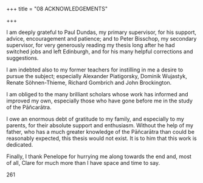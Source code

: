 +++
title = "08 ACKNOWLEDGEMENTS"

+++

I am deeply grateful to Paul Dundas, my primary supervisor, for his support, advice, encouragement and patience; and to Peter Bisschop, my secondary supervisor, for very generously reading my thesis long after he had switched jobs and left Edinburgh, and for his many helpful corrections and suggestions.

I am indebted also to my former teachers for instilling in me a desire to pursue the subject; especially Alexander Piatigorsky, Dominik Wujastyk, Renate Söhnen-Thieme, Richard Gombrich and John Brockington.

I am obliged to the many brilliant scholars whose work has informed and improved my own, especially those who have gone before me in the study of the Pāñcarātra.

I owe an enormous debt of gratitude to my family, and especially to my parents, for their absolute support and enthusiasm. Without the help of my father, who has a much greater knowledge of the Pāñcarātra than could be reasonably expected, this thesis would not exist. It is to him that this work is dedicated.

Finally, I thank Penelope for hurrying me along towards the end and, most of all, Clare for much more than I have space and time to say.

261 